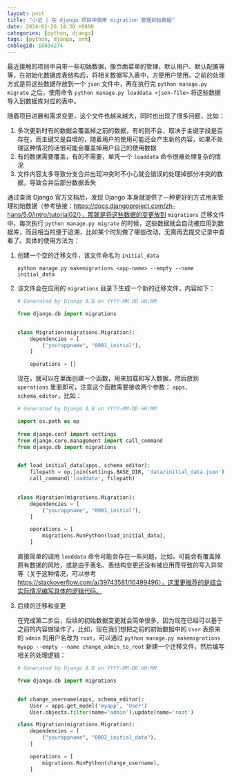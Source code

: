 ```yaml
---
layout: post
title: "小记 | 在 django 项目中使用 migration 管理初始数据"
date: 2024-02-26 14:30 +0800
categories: [python, django]
tags: [python, django, orm]
cnblogid: 18034274
---
```


最近接触的项目中自带一些初始数据，像页面菜单的管理，默认用户、默认配置等等，在初始化数据库表结构后，将相关数据写入表中，方便用户使用。之前的处理方式是将这些数据存放到一个 `json` 文件中，再在执行完 `python manage.py migrate` 之后，使用命令 `python manage.py loaddata <json-file>` 将这些数据导入到数据库对应的表中。

随着项目进展和需求变更，这个文件也越来越大，同时也出现了很多问题，比如：

1. 多次更新时有的数据会覆盖掉之前的数据，有的则不会，取决于主键字段是否存在，而主键又是自增的，随着用户的使用可能还会产生新的内容，如果不处理这种情况的话很可能会覆盖掉用户自己的使用数据
2. 有的数据需要覆盖，有的不需要，单凭一个 `loaddata` 命令很难处理复杂的情况
3. 文件内容太多导致分支合并出现冲突时不小心就会错误的处理掉部分冲突的数据，导致合并后部分数据丢失

通过查阅 Django 官方文档后，发现 Django 本身就提供了一种更好的方式用来管理初始数据（参考链接：https://docs.djangoproject.com/zh-hans/5.0/intro/tutorial02/），那就是将这些数据的变更放到 `migrations` 迁移文件中，每次执行 `python manage.py migrate` 的时候，这些数据就会自动被应用到数据库，而且相当的便于追溯，比如某个时刻做了哪些改动，无需再去提交记录中查看了。具体的使用方法为：

1. 创建一个空的迁移文件，该文件命名为 `initial_data`

   ```shell
   python manage.py makemigrations <app-name> --empty --name initial_data
   ```

2. 该文件会在应用的 `migrations` 目录下生成一个新的迁移文件，内容如下：

   ```python
   # Generated by Django A.B on YYYY-MM-DD HH:MM
   
   from django.db import migrations
   
   
   class Migration(migrations.Migration):
       dependencies = [
           ("yourappname", "0001_initial"),
       ]
   
       operations = []
   ```

   现在，就可以在里面创建一个函数，用来加载和写入数据，然后放到 `operations` 里面即可，注意这个函数需要接收两个参数： `apps, schema_editor`，比如：

   ```python
   # Generated by Django A.B on YYYY-MM-DD HH:MM
   
   import os.path as op
       
   from django.conf import settings
   from django.core.management import call_command
   from django.db import migrations
   
   
   def load_initial_data(apps, schema_editor):
       filepath = op.join(settings.BASE_DIR, 'data/initial_data.json')
       call_command('loaddata', filepath)
       
   
   class Migration(migrations.Migration):
       dependencies = [
           ("yourappname", "0001_initial"),
       ]
   
       operations = [
           migrations.RunPython(load_initial_data),
       ]
   ```

   直接简单的调用 `loaddata` 命令可能会存在一些问题，比如，可能会有覆盖掉原有数据的风险，或是由于表名、表结构变更还没有被应用而导致的写入异常等（关于这种情况，可以参考 https://stackoverflow.com/a/39743581/16499496），这里更推荐的是结合实际情况编写具体的逻辑代码。

3. 后续的迁移和变更

   在完成第二步后，后续的初始数据变更就会简单很多，因为现在已经可以基于之前的内容做操作了，比如，现在我们想把之前的初始数据中的 `User` 表原来的 `admin` 的用户名改为 `root`，可以通过 `python manage.py makemigrations myapp --empty --name change_admin_to_root` 新建一个迁移文件，然后编写相关的处理逻辑：

   ```python
   # Generated by Django A.B on YYYY-MM-DD HH:MM
   
   from django.db import migrations
   
   
   def change_username(apps, schema_editor):
       User = apps.get_model('myapp', 'User')
       User.objects.filter(name='admin').update(name='root')
   
   class Migration(migrations.Migration):
       dependencies = [
           ("yourappname", "0002_initial_data"),
       ]
   
       operations = [
           migrations.RunPython(change_username),
       ]
   ```
